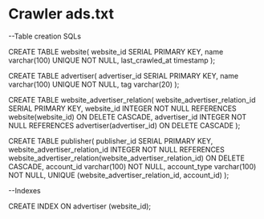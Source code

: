 # Crawler ads.txt

--Table creation SQLs

CREATE TABLE website(
    website_id SERIAL PRIMARY KEY,
    name varchar(100) UNIQUE NOT NULL,
    last_crawled_at timestamp
);

CREATE TABLE advertiser(
    advertiser_id SERIAL PRIMARY KEY,
    name varchar(100) UNIQUE NOT NULL,
    tag varchar(20)
);

CREATE TABLE website_advertiser_relation(
	website_advertiser_relation_id SERIAL PRIMARY KEY,
	website_id INTEGER NOT NULL REFERENCES website(website_id) ON DELETE CASCADE,
	advertiser_id INTEGER NOT NULL REFERENCES advertiser(advertiser_id) ON DELETE CASCADE
);

CREATE TABLE publisher(
    publisher_id SERIAL PRIMARY KEY,
    website_advertiser_relation_id INTEGER NOT NULL REFERENCES website_advertiser_relation(website_advertiser_relation_id) ON DELETE CASCADE,
    account_id varchar(100) NOT NULL,
    account_type varchar(100) NOT NULL,
    UNIQUE (website_advertiser_relation_id, account_id)
);


--Indexes

CREATE INDEX ON advertiser (website_id);





